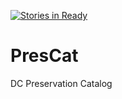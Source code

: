 [![Stories in Ready](https://badge.waffle.io/NeighborhoodInfoDC/PresCat.png?label=ready&title=Ready)](https://waffle.io/NeighborhoodInfoDC/PresCat)
# PresCat
DC Preservation Catalog
